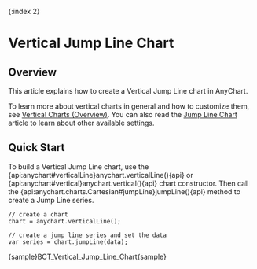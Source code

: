 {:index 2}
# Vertical Jump Line Chart

## Overview

This article explains how to create a Vertical Jump Line chart in AnyChart.

To learn more about vertical charts in general and how to customize them, see [Vertical Charts (Overview)](Overview). You can also read the [Jump Line Chart](../Jump_Line_Chart) article to learn about other available settings.

## Quick Start

To build a Vertical Jump Line chart, use the {api:anychart#verticalLine}anychart.verticalLine(){api} or {api:anychart#vertical}anychart.vertical(){api} chart constructor. Then call the {api:anychart.charts.Cartesian#jumpLine}jumpLine(){api} method to create a Jump Line series.

```
// create a chart
chart = anychart.verticalLine();

// create a jump line series and set the data
var series = chart.jumpLine(data);
```

{sample}BCT\_Vertical\_Jump\_Line\_Chart{sample}